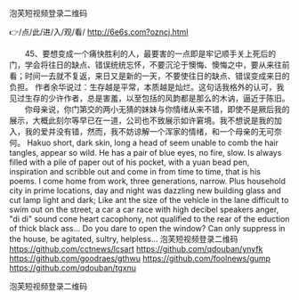 
泡芙短视频登录二维码




👉/点/此/进/入/观/看/ http://6e6s.com?ozncj.html




　　45、要想变成一个痛快胜利的人，最要害的一点即是牢记顺手关上死后的门，学会将往日的缺点、错误统统忘怀，不要沉沦于懊悔、懊悔之中，要从来往前看；时间一去就不复返，来日又是新的一天，不要使往日的缺点、错误变成来日的负担。
	作者余华说过：生存越是平常，本质越是灿烂。这句话我格外的认可，我见过生存的少许作者，总是害羞，以至包括的风韵都是那么的木讷，逼近于陈旧。
　　你母亲说，你门第交的两小无猜的妹妹与你情绪从来不错，即使不是厥后我的展示，大概此刻尔等早已在一道，公司也不致展示如许窘境。我不想说是我的加入，我的爱并没有错，然而，我不妨谅解一个浑家的情绪，和一个母亲的无可奈何。
Hakuo short, dark skin, long a head of seem unable to comb the hair tangles, appear so wild.
He has a pair of blue eyes, no fire, slow.
Is always filled with a pile of paper out of his pocket, with a yuan bead pen, inspiration and scribble out and come in from time to time, that is his poems.
I come home from work, three generations, narrow.
Plus household city in prime locations, day and night was dazzling new building glass and cut lamp light and dark;
Like ant the size of the vehicle in the lane difficult to swim out on the street, a car a car race with high decibel speakers anger, "di di" sound cone heart cacophony, not qualified to the rear of the eduction of thick black ass...
Do you dare to open the window?
Can only suppress in the house, be agitated, sultry, helpless...
泡芙短视频登录二维码 https://github.com/cctnews/lcsart
https://github.com/qdouban/ynyfk
https://github.com/goodraes/gthwu
https://github.com/foolnews/gump
https://github.com/qdouban/tgxnu





泡芙短视频登录二维码
